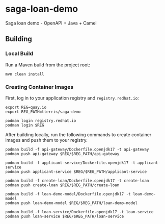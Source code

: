 # saga-loan-demo
Saga loan demo - OpenAPI + Java + Camel

## Building 

### Local Build

Run a Maven build from the project root:

```
mvn clean install
```

### Creating Container Images

First, log in to your application registry and `registry.redhat.io`:

```
export REG=quay.io
export REG_PATH=tterris/saga-demo

podman login registry.redhat.io
podman login $REG
```

After building locally, run the following commands to create container images and push them to your registry.

```
podman build -f api-gateway/Dockerfile.openjdk17 -t api-gateway
podman push api-gateway $REG/$REG_PATH/api-gateway

podman build -f applicant-service/Dockerfile.openjdk17 -t applicant-service
podman push applicant-service $REG/$REG_PATH/applicant-service

podman build -f create-loan/Dockerfile.openjdk17 -t create-loan
podman push create-loan $REG/$REG_PATH/create-loan

podman build -f loan-demo-model/Dockerfile.openjdk17 -t loan-demo-model
podman push loan-demo-model $REG/$REG_PATH/loan-demo-model

podman build -f loan-service/Dockerfile.openjdk17 -t loan-service
podman push loan-service $REG/$REG_PATH/loan-service
```
